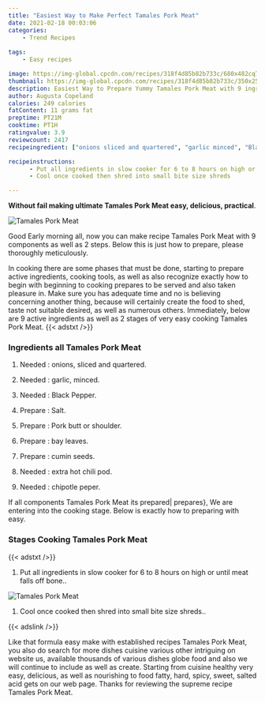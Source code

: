 ```yaml
---
title: "Easiest Way to Make Perfect Tamales Pork Meat"
date: 2021-02-18 00:03:06
categories:
    - Trend Recipes
    
tags:
    - Easy recipes

image: https://img-global.cpcdn.com/recipes/318f4d85b82b733c/680x482cq70/tamales-pork-meat-recipe-main-photo.jpg
thumbnail: https://img-global.cpcdn.com/recipes/318f4d85b82b733c/350x250cq70/tamales-pork-meat-recipe-main-photo.jpg
description: Easiest Way to Prepare Yummy Tamales Pork Meat with 9 ingredients and 2 stages of easy cooking.
author: Augusta Copeland
calories: 249 calories
fatContent: 11 grams fat
preptime: PT21M
cooktime: PT1H
ratingvalue: 3.9
reviewcount: 2417
recipeingredient: ["onions sliced and quartered", "garlic minced", "Black Pepper", "Salt", "Pork butt or shoulder", "bay leaves", "cumin seeds", "extra hot chili pod", "chipotle peper"]

recipeinstructions: 
      - Put all ingredients in slow cooker for 6 to 8 hours on high or until meat falls off bone 
      - Cool once cooked then shred into small bite size shreds

---
```




**Without fail making ultimate Tamales Pork Meat easy, delicious, practical**. 


![Tamales Pork Meat](https://img-global.cpcdn.com/recipes/318f4d85b82b733c/680x482cq70/tamales-pork-meat-recipe-main-photo.jpg "Tamales Pork Meat")




Good Early morning all, now you can make recipe Tamales Pork Meat with 9 components as well as 2 steps. Below this is just how to prepare, please thoroughly meticulously.

In cooking there are some phases that must be done, starting to prepare active ingredients, cooking tools, as well as also recognize exactly how to begin with beginning to cooking prepares to be served and also taken pleasure in. Make sure you has adequate time and no is believing concerning another thing, because will certainly create the food to shed, taste not suitable desired, as well as numerous others. Immediately, below are 9 active ingredients as well as 2 stages of very easy cooking Tamales Pork Meat.
{{< adstxt />}}

### Ingredients all Tamales Pork Meat


1. Needed  : onions, sliced and quartered.

1. Needed  : garlic, minced.

1. Needed  : Black Pepper.

1. Prepare  : Salt.

1. Prepare  : Pork butt or shoulder.

1. Prepare  : bay leaves.

1. Prepare  : cumin seeds.

1. Needed  : extra hot chili pod.

1. Needed  : chipotle peper.



If all components Tamales Pork Meat its prepared| prepares}, We are entering into the cooking stage. Below is exactly how to preparing with easy.

### Stages Cooking Tamales Pork Meat

{{< adstxt />}}


1. Put all ingredients in slow cooker for 6 to 8 hours on high or until meat falls off bone..



![Tamales Pork Meat](https://img-global.cpcdn.com/steps/97d97d0b8b4b9aaa/160x128cq70/tamales-pork-meat-recipe-step-1-photo.jpg" "Tamales Pork Meat")



1. Cool once cooked then shred into small bite size shreds..





{{< adslink />}}

Like that formula easy make with established recipes Tamales Pork Meat, you also do search for more dishes cuisine various other intriguing on website us, available thousands of various dishes globe food and also we will continue to include as well as create. Starting from cuisine healthy very easy, delicious, as well as nourishing to food fatty, hard, spicy, sweet, salted acid gets on our web page. Thanks for reviewing the supreme recipe Tamales Pork Meat.
